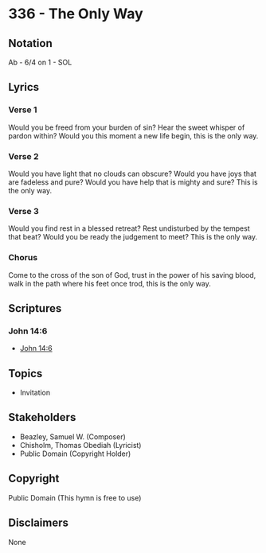 # 336 - The Only Way

## Notation

Ab - 6/4 on 1 - SOL

## Lyrics

### Verse 1

Would you be freed from your burden of sin? Hear the sweet whisper of pardon within? Would you this moment a new life begin, this is the only way.

### Verse 2

Would you have light that no clouds can obscure? Would you have joys that are fadeless and pure? Would you have help that is mighty and sure? This is the only way.

### Verse 3

Would you find rest in a blessed retreat? Rest undisturbed by the tempest that beat? Would you be ready the judgement to meet? This is the only way.

### Chorus

Come to the cross of the son of God, trust in the power of his saving blood, walk in the path where his feet once trod, this is the only way.


## Scriptures

### John 14:6

- [John 14:6](https://www.biblegateway.com/passage/?search=John%2014%3A6)


## Topics

- Invitation

## Stakeholders

- Beazley, Samuel W. (Composer)
- Chisholm, Thomas Obediah (Lyricist)
- Public Domain (Copyright Holder)

## Copyright

Public Domain
(This hymn is free to use)

## Disclaimers

None

